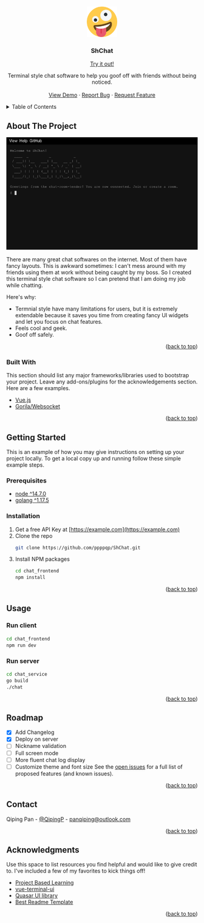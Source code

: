 <div id="top"></div>
<!--
*** Thanks for checking out the Best-README-Template. If you have a suggestion
*** that would make this better, please fork the repo and create a pull request
*** or simply open an issue with the tag "enhancement".
*** Don't forget to give the project a star!
*** Thanks again! Now go create something AMAZING! :D
-->




<!-- PROJECT SHIELDS -->
<!--
*** I'm using markdown "reference style" links for readability.
*** Reference links are enclosed in brackets [ ] instead of parentheses ( ).
*** See the bottom of this document for the declaration of the reference variables
*** for contributors-url, forks-url, etc. This is an optional, concise syntax you may use.
*** https://www.markdownguide.org/basic-syntax/#reference-style-links
-->
<!-- [![Contributors][contributors-shield]][contributors-url]
[![Forks][forks-shield]][forks-url]
[![Stargazers][stars-shield]][stars-url]
[![Issues][issues-shield]][issues-url]
[![MIT License][license-shield]][license-url]
[![LinkedIn][linkedin-shield]][linkedin-url] -->



<!-- PROJECT LOGO -->
<br />
<div align="center">
  <a href="https://github.com/ppppqp/ShChat">
    <img src="images/logo.png" alt="Logo" width="80" height="80">
  </a>

  <h3 align="center">ShChat</h3>


  [Try it out!](http://shchat.cyou:8080/)
  <p align="center">
    Terminal style chat software to help you goof off with friends without being noticed.
    <br />
    <br />
    <a href="https://github.com/ppppqp/ShChat">View Demo</a>
    ·
    <a href="https://github.com/ppppqp/ShChat/issues">Report Bug</a>
    ·
    <a href="https://github.com/ppppqp/ShChat/issues">Request Feature</a>
  </p>
</div>



<!-- TABLE OF CONTENTS -->
<details>
  <summary>Table of Contents</summary>
  <ol>
    <li>
      <a href="#about-the-project">About The Project</a>
      <ul>
        <li><a href="#built-with">Built With</a></li>
      </ul>
    </li>
    <li>
      <a href="#getting-started">Getting Started</a>
      <ul>
        <li><a href="#prerequisites">Prerequisites</a></li>
        <li><a href="#installation">Installation</a></li>
      </ul>
    </li>
    <li><a href="#usage">Usage</a></li>
    <li><a href="#roadmap">Roadmap</a></li>
    <li><a href="#contributing">Contributing</a></li>
    <li><a href="#license">License</a></li>
    <li><a href="#contact">Contact</a></li>
    <li><a href="#acknowledgments">Acknowledgments</a></li>
  </ol>
</details>



<!-- ABOUT THE PROJECT -->
## About The Project

[![Product Name Screen Shot][product-screenshot]](https://example.com)

There are many great chat softwares on the internet. Most of them have fancy layouts. This is awkward sometimes: I can't mess around with my friends using them at work without being caught by my boss. So I created this terminal style chat software so I can pretend that I am doing my job while chatting.

Here's why:
* Termnial style have many limitations for users, but it is  extremely extendable because it saves you time from creating fancy UI widgets and let you focus on chat features.
* Feels cool and geek.
* Goof off safely.



<p align="right">(<a href="#top">back to top</a>)</p>



### Built With

This section should list any major frameworks/libraries used to bootstrap your project. Leave any add-ons/plugins for the acknowledgements section. Here are a few examples.

* [Vue.js](https://vuejs.org/)
* [Gorila/Websocket](https://pkg.go.dev/github.com/gorilla/websocket)


<p align="right">(<a href="#top">back to top</a>)</p>



<!-- GETTING STARTED -->
## Getting Started

This is an example of how you may give instructions on setting up your project locally.
To get a local copy up and running follow these simple example steps.

### Prerequisites

* [node ^14.7.0](https://nodejs.org/en/download/)
* [golang ^1.17.5](https://go.dev/doc/install)

### Installation


1. Get a free API Key at [https://example.com](https://example.com)
2. Clone the repo
   ```sh
   git clone https://github.com/ppppqp/ShChat.git
   ```
3. Install NPM packages
   ```sh
   cd chat_frontend
   npm install
   ```

<p align="right">(<a href="#top">back to top</a>)</p>



<!-- USAGE EXAMPLES -->
## Usage


### Run client
```sh
cd chat_frontend
npm run dev
```

### Run server
```sh
cd chat_service
go build
./chat
```


<p align="right">(<a href="#top">back to top</a>)</p>



<!-- ROADMAP -->
## Roadmap

- [x] Add Changelog
- [x] Deploy on server
- [ ] Nickname validation
- [ ] Full screen mode
- [ ] More fluent chat log display
- [ ] Customize theme and font size
See the [open issues](https://github.com/othneildrew/Best-README-Template/issues) for a full list of proposed features (and known issues).

<p align="right">(<a href="#top">back to top</a>)</p>






<!-- CONTACT -->
## Contact

Qiping Pan - [@QipingP](https://twitter.com/QipingP) - panqiping@outlook.com


<p align="right">(<a href="#top">back to top</a>)</p>



<!-- ACKNOWLEDGMENTS -->
## Acknowledgments

Use this space to list resources you find helpful and would like to give credit to. I've included a few of my favorites to kick things off!

* [Project Based Learning](https://github.com/practical-tutorials/project-based-learning)
* [vue-terminal-ui](https://github.com/shershen08/vue-terminal-ui)
* [Quasar UI library](https://quasar.dev/)
* [Best Readme Template](https://github.com/othneildrew/Best-README-Template/)
<p align="right">(<a href="#top">back to top</a>)</p>



<!-- MARKDOWN LINKS & IMAGES -->
<!-- https://www.markdownguide.org/basic-syntax/#reference-style-links -->
[contributors-shield]: https://img.shields.io/github/contributors/othneildrew/Best-README-Template.svg?style=for-the-badge
[contributors-url]: https://github.com/othneildrew/Best-README-Template/graphs/contributors
[forks-shield]: https://img.shields.io/github/forks/othneildrew/Best-README-Template.svg?style=for-the-badge
[forks-url]: https://github.com/othneildrew/Best-README-Template/network/members
[stars-shield]: https://img.shields.io/github/stars/othneildrew/Best-README-Template.svg?style=for-the-badge
[stars-url]: https://github.com/othneildrew/Best-README-Template/stargazers
[issues-shield]: https://img.shields.io/github/issues/othneildrew/Best-README-Template.svg?style=for-the-badge
[issues-url]: https://github.com/othneildrew/Best-README-Template/issues
[license-shield]: https://img.shields.io/github/license/othneildrew/Best-README-Template.svg?style=for-the-badge
[license-url]: https://github.com/othneildrew/Best-README-Template/blob/master/LICENSE.txt
[linkedin-shield]: https://img.shields.io/badge/-LinkedIn-black.svg?style=for-the-badge&logo=linkedin&colorB=555
[linkedin-url]: https://linkedin.com/in/othneildrew
[product-screenshot]: images/screenshot.png